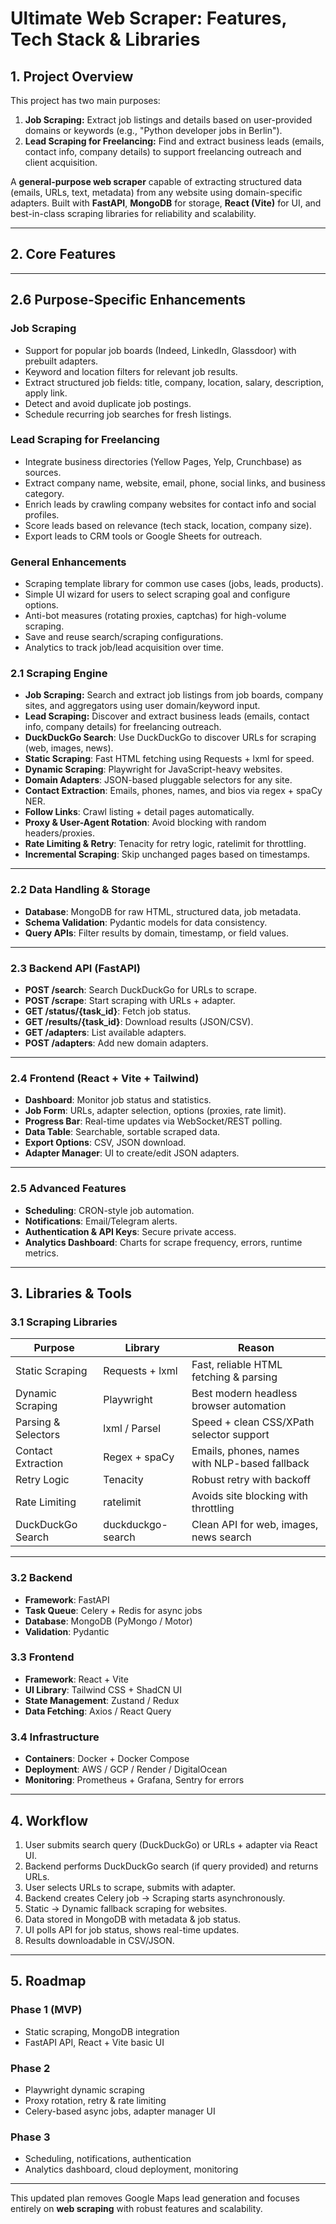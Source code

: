 # Ultimate Web Scraper: Features, Tech Stack & Libraries

## 1. Project Overview

This project has two main purposes:

1. **Job Scraping:** Extract job listings and details based on user-provided domains or keywords (e.g., "Python developer jobs in Berlin").
2. **Lead Scraping for Freelancing:** Find and extract business leads (emails, contact info, company details) to support freelancing outreach and client acquisition.

A **general-purpose web scraper** capable of extracting structured data (emails, URLs, text, metadata) from any website using domain-specific adapters. Built with **FastAPI**, **MongoDB** for storage, **React (Vite)** for UI, and best-in-class scraping libraries for reliability and scalability.

---

## 2. Core Features
---

## 2.6 Purpose-Specific Enhancements

### Job Scraping

* Support for popular job boards (Indeed, LinkedIn, Glassdoor) with prebuilt adapters.
* Keyword and location filters for relevant job results.
* Extract structured job fields: title, company, location, salary, description, apply link.
* Detect and avoid duplicate job postings.
* Schedule recurring job searches for fresh listings.

### Lead Scraping for Freelancing

* Integrate business directories (Yellow Pages, Yelp, Crunchbase) as sources.
* Extract company name, website, email, phone, social links, and business category.
* Enrich leads by crawling company websites for contact info and social profiles.
* Score leads based on relevance (tech stack, location, company size).
* Export leads to CRM tools or Google Sheets for outreach.

### General Enhancements

* Scraping template library for common use cases (jobs, leads, products).
* Simple UI wizard for users to select scraping goal and configure options.
* Anti-bot measures (rotating proxies, captchas) for high-volume scraping.
* Save and reuse search/scraping configurations.
* Analytics to track job/lead acquisition over time.

### 2.1 Scraping Engine

* **Job Scraping:** Search and extract job listings from job boards, company sites, and aggregators using user domain/keyword input.
* **Lead Scraping:** Discover and extract business leads (emails, contact info, company details) for freelancing outreach.
* **DuckDuckGo Search**: Use DuckDuckGo to discover URLs for scraping (web, images, news).
* **Static Scraping**: Fast HTML fetching using Requests + lxml for speed.
* **Dynamic Scraping**: Playwright for JavaScript-heavy websites.
* **Domain Adapters**: JSON-based pluggable selectors for any site.
* **Contact Extraction**: Emails, phones, names, and bios via regex + spaCy NER.
* **Follow Links**: Crawl listing + detail pages automatically.
* **Proxy & User-Agent Rotation**: Avoid blocking with random headers/proxies.
* **Rate Limiting & Retry**: Tenacity for retry logic, ratelimit for throttling.
* **Incremental Scraping**: Skip unchanged pages based on timestamps.

---

### 2.2 Data Handling & Storage

* **Database**: MongoDB for raw HTML, structured data, job metadata.
* **Schema Validation**: Pydantic models for data consistency.
* **Query APIs**: Filter results by domain, timestamp, or field values.

---

### 2.3 Backend API (FastAPI)

* **POST /search**: Search DuckDuckGo for URLs to scrape.
* **POST /scrape**: Start scraping with URLs + adapter.
* **GET /status/{task\_id}**: Fetch job status.
* **GET /results/{task\_id}**: Download results (JSON/CSV).
* **GET /adapters**: List available adapters.
* **POST /adapters**: Add new domain adapters.

---

### 2.4 Frontend (React + Vite + Tailwind)

* **Dashboard**: Monitor job status and statistics.
* **Job Form**: URLs, adapter selection, options (proxies, rate limit).
* **Progress Bar**: Real-time updates via WebSocket/REST polling.
* **Data Table**: Searchable, sortable scraped data.
* **Export Options**: CSV, JSON download.
* **Adapter Manager**: UI to create/edit JSON adapters.

---

### 2.5 Advanced Features

* **Scheduling**: CRON-style job automation.
* **Notifications**: Email/Telegram alerts.
* **Authentication & API Keys**: Secure private access.
* **Analytics Dashboard**: Charts for scrape frequency, errors, runtime metrics.

---

## 3. Libraries & Tools

### 3.1 Scraping Libraries

| Purpose             | Library           | Reason                                        |
| ------------------- | ----------------- | --------------------------------------------- |
| Static Scraping     | Requests + lxml   | Fast, reliable HTML fetching & parsing        |
| Dynamic Scraping    | Playwright        | Best modern headless browser automation       |
| Parsing & Selectors | lxml / Parsel     | Speed + clean CSS/XPath selector support      |
| Contact Extraction  | Regex + spaCy     | Emails, phones, names with NLP-based fallback |
| Retry Logic         | Tenacity          | Robust retry with backoff                     |
| Rate Limiting       | ratelimit         | Avoids site blocking with throttling          |
| DuckDuckGo Search   | duckduckgo-search | Clean API for web, images, news search        |

---

### 3.2 Backend

* **Framework**: FastAPI
* **Task Queue**: Celery + Redis for async jobs
* **Database**: MongoDB (PyMongo / Motor)
* **Validation**: Pydantic

### 3.3 Frontend

* **Framework**: React + Vite
* **UI Library**: Tailwind CSS + ShadCN UI
* **State Management**: Zustand / Redux
* **Data Fetching**: Axios / React Query

### 3.4 Infrastructure

* **Containers**: Docker + Docker Compose
* **Deployment**: AWS / GCP / Render / DigitalOcean
* **Monitoring**: Prometheus + Grafana, Sentry for errors

---

## 4. Workflow

1. User submits search query (DuckDuckGo) or URLs + adapter via React UI.
2. Backend performs DuckDuckGo search (if query provided) and returns URLs.
3. User selects URLs to scrape, submits with adapter.
4. Backend creates Celery job → Scraping starts asynchronously.
5. Static → Dynamic fallback scraping for websites.
6. Data stored in MongoDB with metadata & job status.
7. UI polls API for job status, shows real-time updates.
8. Results downloadable in CSV/JSON.

---

## 5. Roadmap

### Phase 1 (MVP)

* Static scraping, MongoDB integration
* FastAPI API, React + Vite basic UI

### Phase 2

* Playwright dynamic scraping
* Proxy rotation, retry & rate limiting
* Celery-based async jobs, adapter manager UI

### Phase 3

* Scheduling, notifications, authentication
* Analytics dashboard, cloud deployment, monitoring

---

This updated plan removes Google Maps lead generation and focuses entirely on **web scraping** with robust features and scalability.
